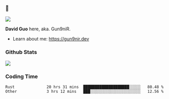 ### 👋

![](https://komarev.com/ghpvc/?username=Gun9niR&label=Total+Views)

**David Guo** here, aka. Gun9niR.

- Learn about me: https://gun9nir.dev

### Github Stats

<img src="https://github-readme-stats.vercel.app/api?username=Gun9niR&count_private=true&show_icons=true&theme=vue-dark&hide_title=true">

### Coding Time

<!--START_SECTION:waka-->

```text
Rust              20 hrs 31 mins  ████████████████████░░░░░   80.48 %
Other             3 hrs 12 mins   ███░░░░░░░░░░░░░░░░░░░░░░   12.56 %
```

<!--END_SECTION:waka-->
